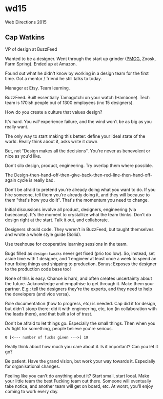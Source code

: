 # wd15
Web Directions 2015

## Cap Watkins

VP of design at BuzzFeed

Wanted to be a designer. Went through the start up grinder ([PMOG](http://www.pmog.com), Zoosk, Farm Spring). Ended up at Amazon.

Found out what he didn't know by working in a design team for the first time. Got a mentor / friend he still talks to today.

Manager at Etsy. Team learning.

BuzzFeed. Built essentially Tamagotchi on your watch (Hambone). Tech team is 170ish people out of 1300 employees (inc 15 designers).

How do you create a culture that values design?

It's hard. You _will_ experience failure, and the wind won't be as big as you really want.

The only way to start making this better: define your ideal state of the world. Really think about it, asks write it down.

But, not "Design makes all the decisions". You're never as benevolent or nice as you'd like.

Don't silo design, product, engineering. Try overlap them where possible.

The Design-then-hand-off-then-give-back-then-red-line-then-hand-off-again cycle is really bad.

Don't be afraid to pretend you're already doing what you want to do. If you hire someone, tell them you're already doing it, and they will because to them "that's how you do it". That's the momentum you need to change.

Initial discussions involve all product, designers, engineering (via basecamp). It's the moment to crystallize what the team thinks. Don't do design right at the start. Talk it out, and collaborate.

Designers should code. They weren't in BuzzFeed, but taught themselves and wrote a whole style guide (Solid).

Use treehouse for cooperative learning sessions in the team.

Bugs filled as `design-tweaks` never get fixed (prio too low). So, instead, set aside time with 1 designer, and 1 engineer at least once a week to spend an hour fixing things and shipping to production. Bonus: Exposes the designer to the production code base too!

None of this is easy. Chance is hard, and often creates uncertainty about the future. Acknowledge and empathise to get through it. Make them your partner. E.g.: tell the designers they're the experts, and they need to help the developers (and vice versa).

Role documentation (how to progress, etc) is needed. Cap did it for design, but didn't stoop there: did it with engineering, etc, too (in collaboration with the leads there), and that built a lot of trust.

Don't be afraid to let things go. Especially the small things. Then when you *do* fight for something, people believe you're serious.

```
0 [<--- number of fucks given --->] 10
```

Really think about how much you care about it. Is it important? Can you let it go?

Be patient. Have the grand vision, but work your way towards it. Especially for organisational changes.

Feeling like you can't do anything about it? Start small, start local. Make your little team the best Fucking team out there. Someone will eventually take notice, and another team will get on board, etc. At worst, you'll enjoy coming to work every day.
